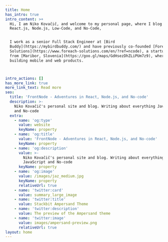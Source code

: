 ```yaml
---
title: Home
has_intro: true
intro_content: >+
  Hi, I am Niko Kovačič, and welcome to my personal page, where I blog about
  React.js, Node.js, Low-Code, and No-Code,


  I work as a senior Full Stack Engineer at [Bird
  Buddy](https://mybirdbuddy.com/) and have previously co-founded [Foreach
  Solutions](https://www.foreach-solutions.com/en/?ref=ncode), a startup agency
  from [Maribor, Slovenia](https://goo.gl/maps/GdHsezDhZLiPUm7z9), where we were
  building mobile and web products.



intro_actions: []
has_more_link: true
more_link_text: Read more
seo:
  title: 'FrontNode - Adventures in React, Node.js, and No-code'
  description: >-
    Niko Kovačič's personal site and blog. Writing about everything JavaScript
    and No-code 
  extra:
    - name: 'og:type'
      value: website
      keyName: property
    - name: 'og:title'
      value: 'FrontNode - Adventures in React, Node.js, and No-code'
      keyName: property
    - name: 'og:description'
      value: >-
        Niko Kovačič's personal site and blog. Writing about everything
        JavaScript and No-code 
      keyName: property
    - name: 'og:image'
      value: /images/jaz_medium.jpg
      keyName: property
      relativeUrl: true
    - name: 'twitter:card'
      value: summary_large_image
    - name: 'twitter:title'
      value: Stackbit Ampersand Theme
    - name: 'twitter:description'
      value: The preview of the Ampersand theme
    - name: 'twitter:image'
      value: images/ampersand-preview.png
      relativeUrl: true
layout: home
---
```

